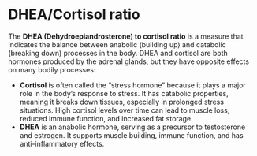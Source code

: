 # DHEA/Cortisol ratio   
The **DHEA (Dehydroepiandrosterone) to cortisol ratio** is a measure that indicates the balance between anabolic (building up) and catabolic (breaking down) processes in the body. DHEA and cortisol are both hormones produced by the adrenal glands, but they have opposite effects on many bodily processes:   
- **Cortisol** is often called the “stress hormone” because it plays a major role in the body’s response to stress. It has catabolic properties, meaning it breaks down tissues, especially in prolonged stress situations. High cortisol levels over time can lead to muscle loss, reduced immune function, and increased fat storage.   
- **DHEA** is an anabolic hormone, serving as a precursor to testosterone and estrogen. It supports muscle building, immune function, and has anti-inflammatory effects.   
